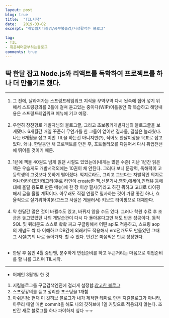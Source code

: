 ```yaml
---
layout: post
blog: true
title:  "TIL시작"
date:   2019-03-02
excerpt: "취업의지다질겸/공부복습겸/사생활적는 블로그"

tag:
- TIL
- 취준하며공부하는블로그
comments: true
---
```

## 딱 한달 잡고 Node.js와 리액트를 독학하여 프로젝트를 하나 더 만들기로 했다.
- - -

1. 그 전에, 날라져가는 스프링프레임워크 지식을 꾸역꾸역 다시 뇟속에 집어 넣기 위해서 스프링강의를 2틀에 걸쳐 듣고있는 중이다(WIP)이틀동안 쫙 복습하고 해당내용은 스프링프레임워크 메뉴에 기고 예정.<br><br>
2.  우연히 창천향로 개발자님의 블로그글, 그리고 초보몽키개발자님의 블로그글을 보게됐다. 6개월간 매일 꾸준히 무언가를 한 그들이 얻어낸 결과물, 결실은 놀라웠다. 나는 6개월을 잡고 이번 TIL을 하는건 아니지만(?), 적어도 한달이상을 목표로 잡고있다. 왜냐. 한달동안 새 프로젝트를 만든 후, 포트폴리오를 다듬어서 다시 취업전선에 뛰어들 것이기 때문.<br><br>
3.  1년에 책을 40권도 넘게 읽던 시절도 있었는데(내게는 많은 수준) 지난 1년간 읽은 책은 우습게도 개발서적외에는 10권이 채 안된다. 그러다 보니 문장력, 독해력이 고등학생의 그것보다 못하게 떨어졌다. 억지로라도, 그리고 그보다는 자발적인 의지로 어나더라이프카테고리(주로 타인이 create한 책,신문기사,영화,에세이,인터뷰 등에 대해 올릴 용도로 만든 메뉴)에 한 장 이상 필사(?)라고 하긴 뭐하고 고대로 타이핑해서 글을 올릴 계획이다. 아무래도 직접 연필로 필사하는 것이 가장 좋긴 하나, 효율적으로 살기위하여(라고쓰고 사실은 게을러서) 키보드 타이핑으로 대체한다.<br><br>
4. 약 한달간 많은 것이 바뀔수도 있고, 바뀌지 않을 수도 있다. 그러나 학원 수료 후 조금은 놓고있었던 나의 개발습관이 다시 다 돌아온다고만 해도 반은 성공이다. 동적SQL 및 쿼리문도 스스로 촥촥 짜고 구글링해서 어떤 api도 적용하고, 스프링 aop의 개념도 싹 다 이해하고 DB간에 외래키도 적용해서 erd전개도도 만들었던 그때 그 시절(?)의 나로 돌아가자. 할 수 있다. 인간은 마음먹은 만큼 성장한다.<br><br>


- 한달 후 쯤인 4월 중반엔, 분주하게 면접준비를 하고 두근거리는 마음으로 취업준비를 할 나를 그리며 TIL시작.


---
- 어제인 3월1일 한 것
1. 지킬블로그를 구글검색엔진에 걸리게 설정함.[참고한 블로그](https://gmlwjd9405.github.io/2017/10/20/include-blog-in-a-GoogleSearchEngine.html)
2. 스프링강의를 듣고  정리한 포스팅을 1개함
3. 아쉬운점: 현재 이 깃허브 블로그가 내가 제작한 테마로 만든 지킬블로그가 아니라, 아무리 매일 매번 commit을 해도 나의 깃허브에 1일 커밋으로 적용되지 않는다. 조만간 새로 블로그를 하나 파야하지 싶다 ㅜㅜ
